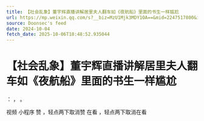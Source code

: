 ```yaml
---
title: 【社会乱象】董宇辉直播讲解居里夫人翻车如《夜航船》里面的书生一样尴尬
url: https://mp.weixin.qq.com/s?__biz=MzU1Mjk3MDY1OA==&mid=2247517800&idx=1&sn=e75b7772dd40eb03b43c19645f732fe1
source: Doonsec's feed
date: 2024-10-04
fetch_date: 2025-10-06T18:48:52.935044
---
```


# 【社会乱象】董宇辉直播讲解居里夫人翻车如《夜航船》里面的书生一样尴尬

：
，
。

视频
小程序
赞
，轻点两下取消赞
在看
，轻点两下取消在看